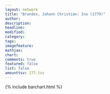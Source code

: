 ```yaml
---
layout: network
title: "Brandes, Johann Christian: Ino (1779)"
author:
description:
headline:
modified:
category:
tags:
imagefeature: 
mathjax: 
chart: 
comments: true
featured: false
list: false
amounttsv: 177.tsv
---
```

{% include barchart.html %}
